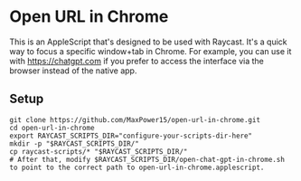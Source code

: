 # Open URL in Chrome

This is an AppleScript that's designed to be used with Raycast. It's a quick way to focus a specific window+tab in Chrome. For example, you can use it with https://chatgpt.com if you prefer to access the interface via the browser instead of the native app.

## Setup

```
git clone https://github.com/MaxPower15/open-url-in-chrome.git
cd open-url-in-chrome
export RAYCAST_SCRIPTS_DIR="configure-your-scripts-dir-here"
mkdir -p "$RAYCAST_SCRIPTS_DIR/"
cp raycast-scripts/* "$RAYCAST_SCRIPTS_DIR/"
# After that, modify $RAYCAST_SCRIPTS_DIR/open-chat-gpt-in-chrome.sh to point to the correct path to open-url-in-chrome.applescript.
```

